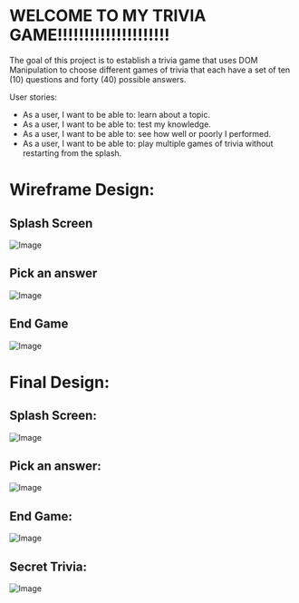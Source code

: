 # WELCOME TO MY TRIVIA GAME!!!!!!!!!!!!!!!!!!!!!
The goal of this project is to establish a trivia game that uses DOM Manipulation to choose different games of trivia that each have a set of ten (10) questions and forty (40) possible answers.

User stories:
* As a user, I want to be able to: learn about a topic.
* As a user, I want to be able to: test my knowledge.
* As a user, I want to be able to: see how well or poorly I performed.
* As a user, I want to be able to: play multiple games of trivia without restarting from the splash.

# Wireframe Design: 

## Splash Screen
![Image](https://i.imgur.com/9oLJtYt.png)

## Pick an answer
![Image](https://i.imgur.com/iFvlayd.png)

## End Game
![Image](https://i.imgur.com/YUfiW29.png)

# Final Design:

## Splash Screen:
![Image](https://i.imgur.com/J9M6erU.png)

## Pick an answer:
![Image](https://i.imgur.com/RPUdBt9.png)

## End Game:
![Image](https://i.imgur.com/3lIkV98.png)

## Secret Trivia: 
![Image](https://i.imgur.com/3Jm6eDw.png)